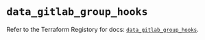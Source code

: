 # `data_gitlab_group_hooks`

Refer to the Terraform Registory for docs: [`data_gitlab_group_hooks`](https://registry.terraform.io/providers/gitlabhq/gitlab/16.4.1/docs/data-sources/group_hooks).
